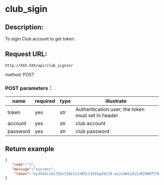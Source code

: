 ﻿# club_sigin

## Description:
 To sigin Club account to get token.

## Request URL:
`http://XXX.XXX/api/club_signin/`

method: POST
### POST parameters：
|name     |required|type|illustrate|
|---------|--------|----|----------|
|token    |yes     |str |Authentication user; the token must set in header|
|account  |yes     |str |club account|
|password |yes     |str |club password|


## Return example
```json
{
   "code":"1",
   "message":"success",
	"token":"eyJhbGciOiJIUzI1NiIsInR5cCI6IkpXVCJ9.eyJzdWIiOiIxMjM0NTY3ODkwIiwibmFtZSI6IkpvaG4gRG9lIiwiaWF0IjoxNTE2MjM5MDIyfQ.wuawjdd3wFB5PLjPfUg6MfuFSYR5vQGMsW_nBvY7_Tc"
}
```
